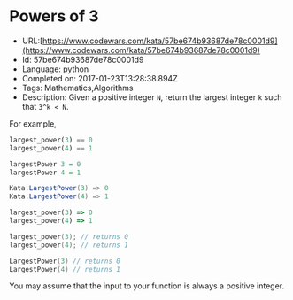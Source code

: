 # Powers of 3

 - URL:[https://www.codewars.com/kata/57be674b93687de78c0001d9](https://www.codewars.com/kata/57be674b93687de78c0001d9)
 - Id: 57be674b93687de78c0001d9
 - Language: python
 - Completed on: 2017-01-23T13:28:38.894Z
 - Tags: Mathematics,Algorithms
 - Description:
Given a positive integer `N`, return the largest integer `k` such that `3^k < N`.

For example,

```python
largest_power(3) == 0
largest_power(4) == 1
```
```haskell
largestPower 3 = 0
largestPower 4 = 1
```
```csharp
Kata.LargestPower(3) => 0
Kata.LargestPower(4) => 1
```
```ruby
largest_power(3) => 0
largest_power(4) => 1
```
```c
largest_power(3); // returns 0
largest_power(4); // returns 1
```
```go
LargestPower(3) // returns 0
LargestPower(4) // returns 1
```

You may assume that the input to your function is always a positive integer.
